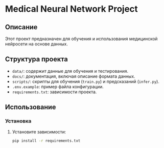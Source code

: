 # Medical Neural Network Project

## Описание

Этот проект предназначен для обучения и использования медицинской нейросети на основе данных.

## Структура проекта

- `data/`: содержит данные для обучения и тестирования.
- `docs/`: документация, включая описание формата данных.
- `scripts/`: скрипты для обучения (`train.py`) и предсказаний (`infer.py`).
- `.env.example`: пример файла конфигурации.
- `requirements.txt`: зависимости проекта.

## Использование

### Установка

1. Установите зависимости:
   ```bash
   pip install -r requirements.txt
